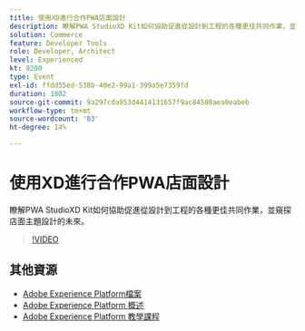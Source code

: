 ```yaml
---
title: 使用XD進行合作PWA店面設計
description: 瞭解PWA StudioXD Kit如何協助促進從設計到工程的各種更佳共同作業，並窺探店面主題設計的未來。
solution: Commerce
feature: Developer Tools
role: Developer, Architect
level: Experienced
kt: 9200
type: Event
exl-id: ffdd55ed-538b-40e2-99a1-399a5e7359fd
duration: 1802
source-git-commit: 9a297cda953d4414131657f9ac84580aea0eabeb
workflow-type: tm+mt
source-wordcount: '83'
ht-degree: 14%

---
```


# 使用XD進行合作PWA店面設計

瞭解PWA StudioXD Kit如何協助促進從設計到工程的各種更佳共同作業，並窺探店面主題設計的未來。

>[!VIDEO](https://video.tv.adobe.com/v/337725/?quality=12&learn=on&hidetitle=true)

## 其他資源

- [Adobe Experience Platform檔案](https://experienceleague.adobe.com/docs/experience-platform.html)
- [Adobe Experience Platform 概述](https://experienceleague.adobe.com/docs/experience-platform/landing/home.html?lang=zh-Hant)
- [Adobe Experience Platform 教學課程](https://experienceleague.adobe.com/docs/platform-learn/tutorials/overview.html?lang=zh-Hant)
